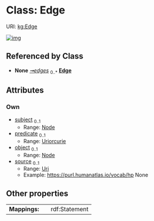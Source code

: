 
# Class: Edge



URI: [kg:Edge](https://purl.humanatlas.io/vocab/kg/Edge)


[![img](https://yuml.me/diagram/nofunky;dir:TB/class/[Node],[Node]<object%200..1-%20[Edge&#124;predicate:uriorcurie%20%3F;source:Uri%20%3F],[Node]<subject%200..1-%20[Edge],[Graph]++-%20edges%200..*>[Edge],[Graph])](https://yuml.me/diagram/nofunky;dir:TB/class/[Node],[Node]<object%200..1-%20[Edge&#124;predicate:uriorcurie%20%3F;source:Uri%20%3F],[Node]<subject%200..1-%20[Edge],[Graph]++-%20edges%200..*>[Edge],[Graph])

## Referenced by Class

 *  **None** *[➞edges](graph__edges.md)*  <sub>0..\*</sub>  **[Edge](Edge.md)**

## Attributes


### Own

 * [subject](subject.md)  <sub>0..1</sub>
     * Range: [Node](Node.md)
 * [predicate](predicate.md)  <sub>0..1</sub>
     * Range: [Uriorcurie](types/Uriorcurie.md)
 * [object](object.md)  <sub>0..1</sub>
     * Range: [Node](Node.md)
 * [source](source.md)  <sub>0..1</sub>
     * Range: [Uri](types/Uri.md)
     * Example: https://purl.humanatlas.io/vocab/hp None

## Other properties

|  |  |  |
| --- | --- | --- |
| **Mappings:** | | rdf:Statement |
